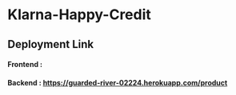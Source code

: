 # Klarna-Happy-Credit

## Deployment Link 

#### Frontend : 

#### Backend : https://guarded-river-02224.herokuapp.com/product
